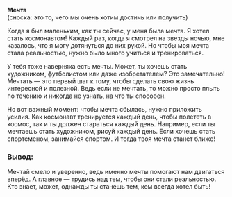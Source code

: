 **Мечта**  
(сноска: это то, чего мы очень хотим достичь или получить)

Когда я был маленьким, как ты сейчас, у меня была мечта. Я хотел стать космонавтом! Каждый раз, когда я смотрел на звезды ночью, мне казалось, что я могу дотянуться до них рукой. Но чтобы моя мечта стала реальностью, нужно было много учиться и тренироваться.

У тебя тоже наверняка есть мечты. Может, ты хочешь стать художником, футболистом или даже изобретателем? Это замечательно! Мечтать — это первый шаг к тому, чтобы сделать свою жизнь интересной и полезной. Ведь если не мечтать, то можно просто плыть по течению и никогда не узнать, на что ты способен.

Но вот важный момент: чтобы мечта сбылась, нужно приложить усилия. Как космонавт тренируется каждый день, чтобы полететь в космос, так и ты должен стараться каждый день. Например, если ты мечтаешь стать художником, рисуй каждый день. Если хочешь стать спортсменом, занимайся спортом. И тогда твоя мечта станет ближе!

### Вывод:
Мечтай смело и уверенно, ведь именно мечты помогают нам двигаться вперёд. А главное — трудись над тем, чтобы они стали реальностью. Кто знает, может, однажды ты станешь тем, кем всегда хотел быть!
